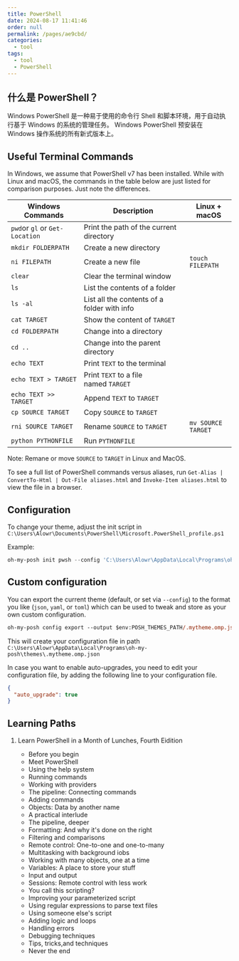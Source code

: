 ```yaml
---
title: PowerShell
date: 2024-08-17 11:41:46
order: null
permalink: /pages/ae9cbd/
categories: 
  - tool
tags: 
  - tool
  - PowerShell
---
```


## 什么是 PowerShell？

Windows PowerShell 是一种易于使用的命令行 Shell 和脚本环境，用于自动执行基于 Windows 的系统的管理任务。 Windows PowerShell 预安装在 Windows 操作系统的所有新式版本上。

## Useful Terminal Commands

In Windows, we assume that PowerShell v7 has been installed. While with Linux and macOS, the commands in the table below are just listed for comparison purposes. Just note the differences.

| Windows Commands               | Description                                 | Linux + macOS      |
| ------------------------------ | ------------------------------------------- | ------------------ |
| `pwd`or `gl` or `Get-Location` | Print the path of the current directory     |                    |
| `mkdir FOLDERPATH`             | Create a new directory                      |                    |
| `ni FILEPATH`                  | Create a new file                           | `touch FILEPATH`   |
| `clear`                        | Clear the terminal window                   |                    |
| `ls`                           | List the contents of a folder               |                    |
| `ls -al`                       | List all the contents of a folder with info |                    |
| `cat TARGET`                   | Show the content of `TARGET`                |                    |
| `cd FOLDERPATH`                | Change into a directory                     |                    |
| `cd ..`                        | Change into the parent directory            |                    |
| `echo TEXT`                    | Print `TEXT` to the terminal                |                    |
| `echo TEXT > TARGET`           | Print `TEXT` to a file named `TARGET`       |                    |
| `echo TEXT >> TARGET`          | Append `TEXT` to `TARGET`                   |                    |
| `cp SOURCE TARGET`             | Copy `SOURCE` to `TARGET`                   |                    |
| `rni SOURCE TARGET`            | Rename `SOURCE` to `TARGET`                 | `mv SOURCE TARGET` |
| `python PYTHONFILE`            | Run `PYTHONFILE`                            |                    |

Note: Remane or move `SOURCE` to `TARGET` in Linux and MacOS.

To see a full list of PowerShell commands versus aliases, run `Get-Alias | ConvertTo-Html | Out-File aliases.html` and `Invoke-Item aliases.html` to view the file in a browser.

## Configuration

To change your theme, adjust the init script in `C:\Users\Alowr\Documents\PowerShell\Microsoft.PowerShell_profile.ps1`

Example:

```ps1
oh-my-posh init pwsh --config 'C:\Users\Alowr\AppData\Local\Programs\oh-my-posh\themes\jandedobbeleer.omp.json' | Invoke-Expression
```

## Custom configuration

You can export the current theme (default, or set via `--config`) to the format you like (`json`, `yaml`, or `toml`) which can be used to tweak and store as your own custom configuration.

```ps
oh-my-posh config export --output $env:POSH_THEMES_PATH/.mytheme.omp.json
```

This will create your configuration file in path `C:\Users\Alowr\AppData\Local\Programs\oh-my-posh\themes\.mytheme.omp.json`

In case you want to enable auto-upgrades, you need to edit your configuration file, by adding the following line to your configuration file.

```json
{
  "auto_upgrade": true
}
```

## Learning Paths

1. Learn PowerShell in a Month of Lunches, Fourth Eidition

   - Before you begin
   - Meet PowerShell
   - Using the help system
   - Running commands
   - Working with providers
   - The pipeline: Connecting commands
   - Adding commands
   - Objects: Data by another name
   - A practical interlude
   - The pipeline, deeper
   - Formatting: And why it's done on the right
   - Filtering and comparisons
   - Remote control: One-to-one and one-to-many
   - Multitasking with background iobs
   - Working with many objects, one at a time
   - Variables: A place to store your stuff
   - Input and output
   - Sessions: Remote control with less work
   - You call this scripting?
   - Improving your parameterized script
   - Using regular expressions to parse text files
   - Using someone else's script
   - Adding logic and loops
   - Handling errors
   - Debugging techniques
   - Tips, tricks,and techniques
   - Never the end
